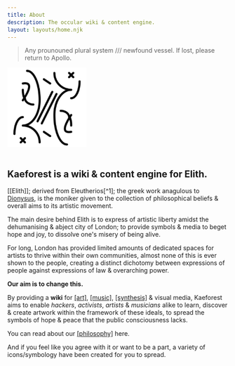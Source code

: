 ```yaml
---
title: About
description: The occular wiki & content engine.
layout: layouts/home.njk
---
```


> Any prounouned plural system /// newfound vessel. If lost, please return to Apollo.

<img style="min-width: 180px; max-width: 16%;" alt="Icon of Elith" src="/static/icons/about_icon.png"/>
<br/>
<br/>

## Kaeforest is a wiki & content engine for Elith.

[[Elith]]; derived from Eleutherios[^1]; the greek work anagulous to [Dionysus](<https://en.wikipedia.org/wiki/Dionysus>), is the moniker given to the collection of philosophical beliefs & overall aims to its artistic movement.

The main desire behind Elith is to express of artistic liberty amidst the dehumanising & abject city of London; to provide symbols & media to beget hope and joy, to dissolve one's misery of being alive.

For long, London has provided limited amounts of dedicated spaces for artists to thrive within their own communities, almost none of this is ever shown to the people, creating a distinct dichotomy between expressions of people against expressions of law & overarching power.

__Our aim is to change this.__

By providing a __wiki__ for [[art]](/art), [[music]](/audio), [[synthesis]](/audio/posts/synthesis) & visual media, Kaeforest aims to enable *hackers*, *activists*, *artists* & *musicians* alike to learn, discover & create artwork within the framework of these ideals, to spread the symbols of hope & peace that the public consciousness lacks.

You can read about our [[philosophy]](/elith) here.

And if you feel like you agree with it or want to be a part, a variety of icons/symbology have been created for you to spread.
